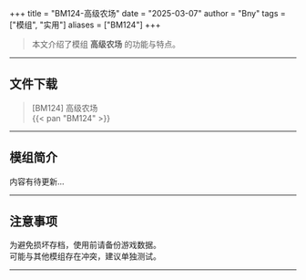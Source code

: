 +++
title = "BM124-高级农场"
date = "2025-03-07"
author = "Bny"
tags = ["模组", "实用"]
aliases = ["BM124"]
+++

> 本文介绍了模组 **高级农场** 的功能与特点。

---

## 文件下载

> [BM124] 高级农场  
{{< pan "BM124" >}}  

---

## 模组简介

>  
内容有待更新...  

---

## 注意事项

>  
为避免损坏存档，使用前请备份游戏数据。  
可能与其他模组存在冲突，建议单独测试。  

---


